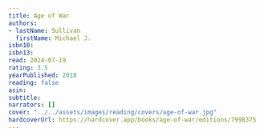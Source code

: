 ```yaml
---
title: Age of War
authors:
- lastName: Sullivan
  firstName: Michael J.
isbn10:
isbn13:
read: 2024-07-19
rating: 3.5
yearPublished: 2018
reading: false
asin:
subtitle:
narrators: []
cover: "../../assets/images/reading/covers/age-of-war.jpg"
hardcoverUrl: https://hardcover.app/books/age-of-war/editions/7998375
---
```

